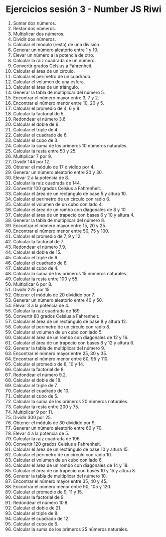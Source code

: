 # Ejercicios sesión 3 - Number JS Riwi

1. Sumar dos números.
2. Restar dos números.
3. Multiplicar dos números.
4. Dividir dos números.
5. Calcular el módulo (resto) de una división.
6. Generar un número aleatorio entre 1 y 10.
7. Elevar un número a la potencia de otro.
8. Calcular la raíz cuadrada de un número.
9. Convertir grados Celsius a Fahrenheit.
10. Calcular el área de un círculo.
11. Calcular el perímetro de un cuadrado.
12. Calcular el volumen de una esfera.
13. Calcular el área de un triángulo.
14. Generar la tabla de multiplicar del número 5.
15. Encontrar el número mayor entre 3, 7 y 2.
16. Encontrar el número menor entre 10, 20 y 5.
17. Calcular el promedio de 4, 6 y 8.
18. Calcular la factorial de 5.
19. Redondear el número 3.6.
20. Calcular el doble de 9.
21. Calcular el triple de 4.
22. Calcular el cuadrado de 6.
23. Calcular el cubo de 3.
24. Calcular la suma de los primeros 10 números naturales.
25. Calcular la resta entre 50 y 25.
26. Multiplicar 7 por 9.
27. Dividir 144 por 12.
28. Obtener el módulo de 17 dividido por 4.
29. Generar un número aleatorio entre 20 y 30.
30. Elevar 2 a la potencia de 8.
31. Calcular la raíz cuadrada de 144.
32. Convertir 100 grados Celsius a Fahrenheit.
33. Calcular el área de un rectángulo de base 5 y altura 10.
34. Calcular el perímetro de un círculo con radio 6.
35. Calcular el volumen de un cubo con lado 4.
36. Calcular el área de un rombo con diagonales de 8 y 10.
37. Calcular el área de un trapecio con bases 6 y 10 y altura 4.
38. Generar la tabla de multiplicar del número 8.
39. Encontrar el número mayor entre 15, 20 y 25.
40. Encontrar el número menor entre 50, 75 y 100.
41. Calcular el promedio de 7, 9 y 12.
42. Calcular la factorial de 7.
43. Redondear el número 7.9.
44. Calcular el doble de 15.
45. Calcular el triple de 6.
46. Calcular el cuadrado de 8.
47. Calcular el cubo de 4.
48. Calcular la suma de los primeros 15 números naturales.
49. Calcular la resta entre 100 y 55.
50. Multiplicar 6 por 8.
51. Dividir 225 por 15.
52. Obtener el módulo de 20 dividido por 7.
53. Generar un número aleatorio entre 40 y 50.
54. Elevar 3 a la potencia de 4.
55. Calcular la raíz cuadrada de 169.
56. Convertir 80 grados Celsius a Fahrenheit.
57. Calcular el área de un rectángulo de base 8 y altura 12.
58. Calcular el perímetro de un círculo con radio 8.
59. Calcular el volumen de un cubo con lado 5.
60. Calcular el área de un rombo con diagonales de 12 y 16.
61. Calcular el área de un trapecio con bases 8 y 12 y altura 6.
62. Generar la tabla de multiplicar del número 9.
63. Encontrar el número mayor entre 25, 30 y 35.
64. Encontrar el número menor entre 80, 95 y 110.
65. Calcular el promedio de 8, 10 y 14.
66. Calcular la factorial de 8.
67. Redondear el número 9.2.
68. Calcular el doble de 18.
69. Calcular el triple de 7.
70. Calcular el cuadrado de 10.
71. Calcular el cubo de 5.
72. Calcular la suma de los primeros 20 números naturales.
73. Calcular la resta entre 200 y 75.
74. Multiplicar 9 por 11.
75. Dividir 300 por 25.
76. Obtener el módulo de 30 dividido por 9.
77. Generar un número aleatorio entre 60 y 70.
78. Elevar 4 a la potencia de 5.
79. Calcular la raíz cuadrada de 196.
80. Convertir 120 grados Celsius a Fahrenheit.
81. Calcular el área de un rectángulo de base 10 y altura 15.
82. Calcular el perímetro de un círculo con radio 10.
83. Calcular el volumen de un cubo con lado 6.
84. Calcular el área de un rombo con diagonales de 14 y 18.
85. Calcular el área de un trapecio con bases 10 y 15 y altura 8.
86. Generar la tabla de multiplicar del número 10.
87. Encontrar el número mayor entre 35, 40 y 45.
88. Encontrar el número menor entre 90, 105 y 120.
89. Calcular el promedio de 9, 11 y 15.
90. Calcular la factorial de 9.
91. Redondear el número 10.8.
92. Calcular el doble de 21.
93. Calcular el triple de 8.
94. Calcular el cuadrado de 12.
95. Calcular el cubo de 6.
96. Calcular la suma de los primeros 25 números naturales.
